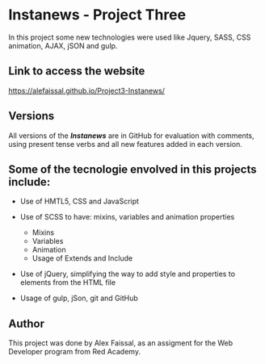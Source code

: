 # Instanews - **Project Three**

In this project some new technologies were used like Jquery, SASS, CSS animation, AJAX, jSON and gulp.

## Link to access the website
https://alefaissal.github.io/Project3-Instanews/

## Versions
All versions of the _**Instanews**_ are in GitHub for evaluation with comments, using present tense verbs and all new features added in each version.

## Some of the tecnologie envolved in this projects include:
* Use of HMTL5, CSS and JavaScript

* Use of SCSS to have: mixins, variables and animation properties
    * Mixins
    * Variables
    * Animation
    * Usage of Extends and Include

* Use of jQuery, simplifying the way to add style and properties to elements from the HTML file

* Usage of gulp, jSon, git and GitHub

## Author
This project was done by Alex Faissal, as an assigment for the Web Developer program from Red Academy.





